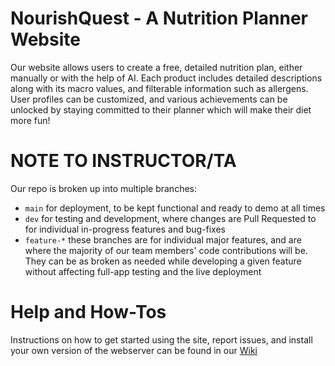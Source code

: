 # NourishQuest - A Nutrition Planner Website
Our website allows users to create a free, detailed nutrition plan, either manually or with the help of AI. Each product includes detailed descriptions along with its macro values, and filterable information such as allergens. User profiles can be customized, and various achievements can be unlocked by staying committed to their planner which will make their diet more fun!

# NOTE TO INSTRUCTOR/TA
Our repo is broken up into multiple branches:
- `main` for deployment, to be kept functional and ready to demo at all times
- `dev` for testing and development, where changes are Pull Requested to for individual in-progress features and bug-fixes
- `feature-*` these branches are for individual major features, and are where the majority of our team members' code contributions will be. They can be as broken as needed while developing a given feature without affecting full-app testing and the live deployment

# Help and How-Tos
Instructions on how to get started using the site, report issues, and install your own version of the webserver can be found in our [Wiki](https://github.com/Software-Engineering-II-Project-Group-6/Group-6-Project/wiki)
